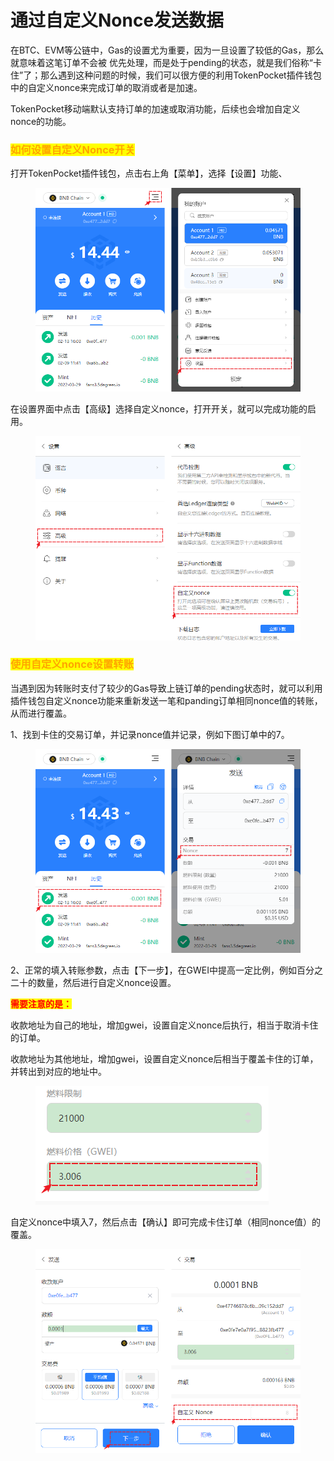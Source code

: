 # 通过自定义Nonce发送数据

在BTC、EVM等公链中，Gas的设置尤为重要，因为一旦设置了较低的Gas，那么就意味着这笔订单不会被 优先处理，而是处于pending的状态，就是我们俗称“卡住”了；那么遇到这种问题的时候，我们可以很方便的利用TokenPocket插件钱包中的自定义nonce来完成订单的取消或者是加速。

TokenPocket移动端默认支持订单的加速或取消功能，后续也会增加自定义nonce的功能。

### <mark style="color:orange;">如何设置自定义Nonce开关</mark> <a href="#1" id="1"></a>

打开TokenPocket插件钱包，点击右上角【菜单】，选择【设置】功能、

<figure><img src="../../.gitbook/assets/1 (2).png" alt=""><figcaption></figcaption></figure>

在设置界面中点击【高级】选择自定义nonce，打开开关，就可以完成功能的启用。

<figure><img src="../../.gitbook/assets/2 (2).png" alt=""><figcaption></figcaption></figure>

### <mark style="color:orange;">使用自定义nonce设置转账</mark> <a href="#2" id="2"></a>

当遇到因为转账时支付了较少的Gas导致上链订单的pending状态时，就可以利用插件钱包自定义nonce功能来重新发送一笔和panding订单相同nonce值的转账，从而进行覆盖。

1、找到卡住的交易订单，并记录nonce值并记录，例如下图订单中的7。

<figure><img src="../../.gitbook/assets/3 (4) (2).png" alt=""><figcaption></figcaption></figure>

2、正常的填入转账参数，点击【下一步】，在GWEI中提高一定比例，例如百分之二十的数量，然后进行自定义nonce设置。

<mark style="color:red;">**需要注意的是：**</mark>

收款地址为自己的地址，增加gwei，设置自定义nonce后执行，相当于取消卡住的订单。

收款地址为其他地址，增加gwei，设置自定义nonce后相当于覆盖卡住的订单，并转出到对应的地址中。

<figure><img src="../../.gitbook/assets/image (1) (1) (1).png" alt=""><figcaption></figcaption></figure>

自定义nonce中填入7，然后点击【确认】即可完成卡住订单（相同nonce值）的覆盖。

<figure><img src="../../.gitbook/assets/4 (1) (2).png" alt=""><figcaption></figcaption></figure>
